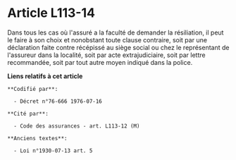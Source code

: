 # Article L113-14

Dans tous les cas où l'assuré a la faculté de demander la résiliation, il peut le faire à son choix et nonobstant toute
clause contraire, soit par une déclaration faite contre récépissé au siège social ou chez le représentant de l'assureur dans
la localité, soit par acte extrajudiciaire, soit par lettre recommandée, soit par tout autre moyen indiqué dans la police.

**Liens relatifs à cet article**

	**Codifié par**:

	  - Décret n°76-666 1976-07-16

	**Cité par**:

	  - Code des assurances - art. L113-12 (M)

	**Anciens textes**:

	  - Loi n°1930-07-13 art. 5
